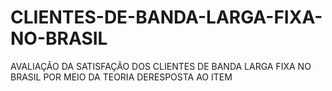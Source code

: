# CLIENTES-DE-BANDA-LARGA-FIXA-NO-BRASIL
AVALIAÇÃO DA SATISFAÇÃO DOS CLIENTES DE BANDA LARGA FIXA NO BRASIL POR MEIO DA TEORIA DERESPOSTA AO ITEM
